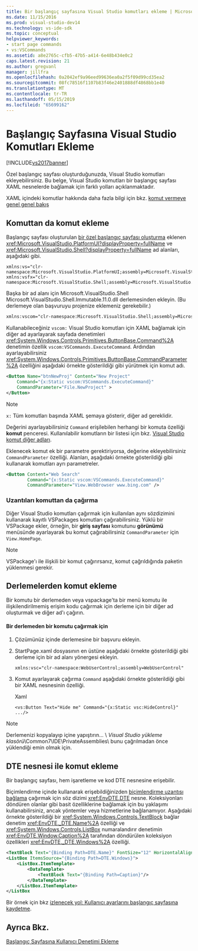 ```yaml
---
title: Bir başlangıç sayfasına Visual Studio komutları ekleme | Microsoft Docs
ms.date: 11/15/2016
ms.prod: visual-studio-dev14
ms.technology: vs-ide-sdk
ms.topic: conceptual
helpviewer_keywords:
- start page commands
- vs:VSCommands
ms.assetid: a8e2765c-cfb5-47b5-a414-6e48b434e0c2
caps.latest.revision: 21
ms.author: gregvanl
manager: jillfra
ms.openlocfilehash: 0a2042ef9a96eed99636ea0a2f5f09d99cd35ea2
ms.sourcegitcommit: 08fc78516f1107b83f46e2401888df4868bb1e40
ms.translationtype: MT
ms.contentlocale: tr-TR
ms.lasthandoff: 05/15/2019
ms.locfileid: "65699162"
---
```

# <a name="adding-visual-studio-commands-to-a-start-page"></a>Başlangıç Sayfasına Visual Studio Komutları Ekleme
[!INCLUDE[vs2017banner](../includes/vs2017banner.md)]

Özel başlangıç sayfası oluşturduğunuzda, Visual Studio komutları ekleyebilirsiniz. Bu belge, Visual Studio komutları bir başlangıç sayfası XAML nesnelerde bağlamak için farklı yolları açıklanmaktadır.  
  
 XAML içindeki komutlar hakkında daha fazla bilgi için bkz. [komut vermeye genel genel bakış](https://msdn.microsoft.com/library/bc208dfe-367d-426a-99de-52b7e7511e81)  
  
## <a name="adding-commands-from-the-command-well"></a>Komuttan da komut ekleme  
 Başlangıç sayfası oluşturulan [bir özel başlangıç sayfası oluşturma](../extensibility/creating-a-custom-start-page.md) eklenen <xref:Microsoft.VisualStudio.PlatformUI?displayProperty=fullName> ve <xref:Microsoft.VisualStudio.Shell?displayProperty=fullName> ad alanları, aşağıdaki gibi.  
  
```  
xmlns:vs="clr-namespace:Microsoft.VisualStudio.PlatformUI;assembly=Microsoft.VisualStudio.Shell.14.0"  
xmlns:vsfx="clr-namespace:Microsoft.VisualStudio.Shell;assembly=Microsoft.VisualStudio.Shell.14.0"  
```  
  
 Başka bir ad alanı için Microsoft.VisualStudio.Shell Microsoft.VisualStudio.Shell.Immutable.11.0.dll derlemesinden ekleyin. (Bu derlemeye olan başvuruyu projenize eklemeniz gerekebilir.)  
  
```xml  
xmlns:vscom="clr-namespace:Microsoft.VisualStudio.Shell;assembly=Microsoft.VisualStudio.Shell.Immutable.11.0"  
```  
  
 Kullanabileceğiniz `vscom:` Visual Studio komutları için XAML bağlamak için diğer ad ayarlayarak sayfada denetimleri <xref:System.Windows.Controls.Primitives.ButtonBase.Command%2A> denetimin özellik `vscom:VSCommands.ExecuteCommand`. Ardından ayarlayabilirsiniz <xref:System.Windows.Controls.Primitives.ButtonBase.CommandParameter%2A> özelliğini aşağıdaki örnekte gösterildiği gibi yürütmek için komut adı.  
  
```xml  
<Button Name="btnNewProj" Content="New Project"   
    Command="{x:Static vscom:VSCommands.ExecuteCommand}"  
    CommandParameter="File.NewProject" >  
</Button>  
```  
  
> [!NOTE]
> `x:` Tüm komutları başında XAML şemaya gösterir, diğer ad gereklidir.  
  
 Değerini ayarlayabilirsiniz `Command` erişilebilen herhangi bir komuta özelliği **komut** penceresi. Kullanılabilir komutların bir listesi için bkz. [Visual Studio komut diğer adları](../ide/reference/visual-studio-command-aliases.md).  
  
 Eklenecek komut ek bir parametre gerektiriyorsa, değerine ekleyebilirsiniz `CommandParameter` özelliği. Alanları, aşağıdaki örnekte gösterildiği gibi kullanarak komutları ayrı parametreler.  
  
```xml  
<Button Content="Web Search"   
        Command="{x:Static vscom:VSCommands.ExecuteCommand}"  
        CommandParameter="View.WebBrowser www.bing.com" />  
```  
  
### <a name="calling-extensions-from-the-command-well"></a>Uzantıları komuttan da çağırma  
 Diğer Visual Studio komutları çağırmak için kullanılan aynı sözdizimini kullanarak kayıtlı VSPackages komutları çağırabilirsiniz. Yüklü bir VSPackage ekler, örneğin, bir **giriş sayfası** komutunu **görünümü** menüsünde ayarlayarak bu komut çağırabilirsiniz `CommandParameter` için `View.HomePage`.  
  
> [!NOTE]
> VSPackage'ı ile ilişkili bir komut çağırırsanız, komut çağrıldığında paketin yüklenmesi gerekir.  
  
## <a name="adding-commands-from-assemblies"></a>Derlemelerden komut ekleme  
 Bir komutu bir derlemeden veya vspackage'ta bir menü komutu ile ilişkilendirilmemiş erişim kodu çağırmak için derleme için bir diğer ad oluşturmak ve diğer ad'ı çağırın.  
  
#### <a name="to-call-a-command-from-an-assembly"></a>Bir derlemeden bir komutu çağırmak için  
  
1. Çözümünüz içinde derlemesine bir başvuru ekleyin.  
  
2. StartPage.xaml dosyasının en üstüne aşağıdaki örnekte gösterildiği gibi derleme için bir ad alanı yönergesi ekleyin.  
  
    ```xml  
    xmlns:vsc="clr-namespace:WebUserControl;assembly=WebUserControl"  
    ```  
  
3. Komut ayarlayarak çağırma `Command` aşağıdaki örnekte gösterildiği gibi bir XAML nesnesinin özelliği.  
  
     Xaml  
  
    ```  
    <vs:Button Text="Hide me" Command="{x:Static vsc:HideControl}" .../>  
    ```  
  
> [!NOTE]
> Derlemenizi kopyalayıp içine yapıştırın... \\ *Visual Studio yükleme klasörü*\Common7\IDE\PrivateAssemblies\ bunu çağrılmadan önce yüklendiği emin olmak için.  
  
## <a name="adding-commands-with-the-dte-object"></a>DTE nesnesi ile komut ekleme  
 Bir başlangıç sayfası, hem işaretleme ve kod DTE nesnesine erişebilir.  
  
 Biçimlendirme içinde kullanarak erişebildiğinizden [biçimlendirme uzantısı bağlama](https://msdn.microsoft.com/library/83d6e2a4-1b0c-4fc8-bd96-b5e98800ab63) çağırmak için söz dizimi <xref:EnvDTE.DTE> nesne. Koleksiyonları döndüren olanlar gibi basit özelliklerine bağlamak için bu yaklaşımı kullanabilirsiniz, ancak yöntemler veya hizmetlerine bağlanamıyor. Aşağıdaki örnekte gösterildiği bir <xref:System.Windows.Controls.TextBlock> bağlar denetim <xref:EnvDTE._DTE.Name%2A> özelliği ve <xref:System.Windows.Controls.ListBox> numaralandırır denetimin <xref:EnvDTE.Window.Caption%2A> tarafından döndürülen koleksiyon özellikleri <xref:EnvDTE._DTE.Windows%2A> özelliği.  
  
```xml  
<TextBlock Text="{Binding Path=DTE.Name}" FontSize="12" HorizontalAlignment="Center"/>  
<ListBox ItemsSource="{Binding Path=DTE.Windows}">  
    <ListBox.ItemTemplate>  
        <DataTemplate>  
            <TextBlock Text="{Binding Path=Caption}"/>  
        </DataTemplate>  
    </ListBox.ItemTemplate>  
</ListBox  
```  
  
 Bir örnek için bkz [izlenecek yol: Kullanıcı ayarlarını başlangıç sayfasına kaydetme](../extensibility/walkthrough-saving-user-settings-on-a-start-page.md).  
  
## <a name="see-also"></a>Ayrıca Bkz.  
 [Başlangıç Sayfasına Kullanıcı Denetimi Ekleme](../extensibility/adding-user-control-to-the-start-page.md)
